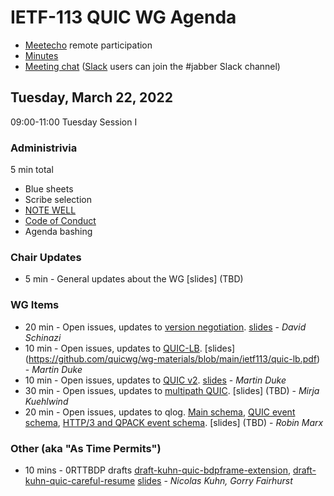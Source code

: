 # IETF-113 QUIC WG Agenda

* [Meetecho](https://meetings.conf.meetecho.com/ietf113/?group=quic) remote participation
* [Minutes](https://codimd.ietf.org/notes-ietf-113-quic)
* [Meeting chat](xmpp:quic@jabber.ietf.org?join) ([Slack](https://quicdev.slack.com/) users can join the #jabber Slack channel)

## Tuesday, March 22, 2022

09:00-11:00 Tuesday Session I

### Administrivia

5 min total

* Blue sheets
* Scribe selection
* [NOTE WELL](https://www.ietf.org/about/note-well.html)
* [Code of Conduct](https://www.rfc-editor.org/rfc/rfc7154.html)
* Agenda bashing

### Chair Updates
* 5 min - General updates about the WG [slides] (TBD)


### WG Items
* 20 min - Open issues, updates to [version negotiation](https://datatracker.ietf.org/doc/draft-ietf-quic-version-negotiation/). [slides](https://github.com/quicwg/wg-materials/blob/main/ietf113/quic-vn.pdf) - *David Schinazi*
* 10 min - Open issues, updates to [QUIC-LB](https://datatracker.ietf.org/doc/draft-ietf-quic-load-balancers). [slides] (https://github.com/quicwg/wg-materials/blob/main/ietf113/quic-lb.pdf) - *Martin Duke*
* 10 min - Open issues, updates to [QUIC v2](https://datatracker.ietf.org/doc/html/draft-ietf-quic-v2). [slides](https://github.com/quicwg/wg-materials/blob/main/ietf113/quic-v2.pdf) - *Martin Duke*
* 30 min - Open issues, updates to [multipath QUIC](https://datatracker.ietf.org/doc/html/draft-ietf-quic-multipath). [slides] (TBD) - *Mirja Kuehlwind*
* 20 min - Open issues, updates to qlog. [Main schema](https://datatracker.ietf.org/doc/html/draft-ietf-quic-qlog-main-schema), [QUIC event schema](https://datatracker.ietf.org/doc/html/draft-ietf-quic-qlog-quic-events), [HTTP/3 and QPACK event schema](https://quicwg.github.io/qlog/#go.draft-ietf-quic-qlog-h3-events.html). [slides] (TBD) - *Robin Marx*


### Other (aka "As Time Permits")

* 10 mins - 0RTTBDP drafts [draft-kuhn-quic-bdpframe-extension](https://datatracker.ietf.org/doc/draft-kuhn-quic-bdpframe-extension/), [draft-kuhn-quic-careful-resume](https://datatracker.ietf.org/doc/draft-kuhn-quic-careful-resume/) [slides](https://github.com/quicwg/wg-materials/blob/main/ietf113/0rtt-bdp.pdf) - *Nicolas Kuhn, Gorry Fairhurst*

